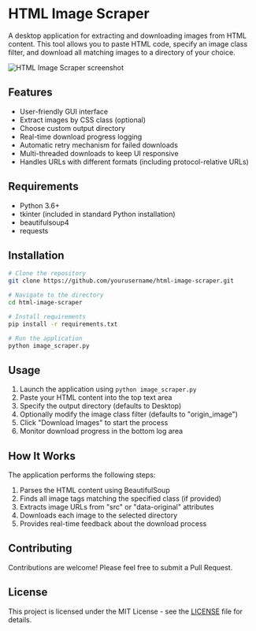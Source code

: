 # HTML Image Scraper

A desktop application for extracting and downloading images from HTML content. This tool allows you to paste HTML code, specify an image class filter, and download all matching images to a directory of your choice.

![HTML Image Scraper screenshot](https://github.com/yourusername/html-image-scraper/raw/main/screenshot.png)

## Features

- User-friendly GUI interface
- Extract images by CSS class (optional)
- Choose custom output directory
- Real-time download progress logging
- Automatic retry mechanism for failed downloads
- Multi-threaded downloads to keep UI responsive
- Handles URLs with different formats (including protocol-relative URLs)

## Requirements

- Python 3.6+
- tkinter (included in standard Python installation)
- beautifulsoup4
- requests

## Installation

```bash
# Clone the repository
git clone https://github.com/yourusername/html-image-scraper.git

# Navigate to the directory
cd html-image-scraper

# Install requirements
pip install -r requirements.txt

# Run the application
python image_scraper.py
```

## Usage

1. Launch the application using `python image_scraper.py`
2. Paste your HTML content into the top text area
3. Specify the output directory (defaults to Desktop)
4. Optionally modify the image class filter (defaults to "origin_image")
5. Click "Download Images" to start the process
6. Monitor download progress in the bottom log area

## How It Works

The application performs the following steps:

1. Parses the HTML content using BeautifulSoup
2. Finds all image tags matching the specified class (if provided)
3. Extracts image URLs from "src" or "data-original" attributes
4. Downloads each image to the selected directory
5. Provides real-time feedback about the download process

## Contributing

Contributions are welcome! Please feel free to submit a Pull Request.

## License

This project is licensed under the MIT License - see the [LICENSE](LICENSE) file for details.